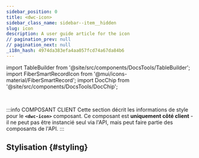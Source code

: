 ```yaml
---
sidebar_position: 0
title: <dwc-icon>
sidebar_class_name: sidebar--item__hidden
slug: icon
description: A user guide article for the icon
// pagination_prev: null
// pagination_next: null
_i18n_hash: 4974da383efa4aa057fcd74a67da84b6
---
```

import TableBuilder from '@site/src/components/DocsTools/TableBuilder';
import FiberSmartRecordIcon from '@mui/icons-material/FiberSmartRecord';
import DocChip from '@site/src/components/DocsTools/DocChip';

<DocChip chip='shadow' />

<br />

:::info COMPOSANT CLIENT
Cette section décrit les informations de style pour le **`<dwc-icon>`** composant. Ce composant est **uniquement côté client** - il ne peut pas être instancié seul via l'API, mais peut faire partie des composants de l'API.
:::

## Stylisation {#styling}

<TableBuilder name="dwc-icon" clientComponent />
